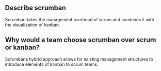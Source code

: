## Describe scrumban
Scrumban takes the management overhead of scrum and combines it with the
visualization of kanban.

## Why would a team choose scrumban over scrum or kanban?
Scrumbans hybrid approach allows for existing management structures to
introduce elements of kanban to scrum teams.
